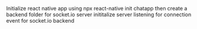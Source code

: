 Initialize react native app using  npx react-native init chatapp
then create a backend folder for socket.io server
inititalize server 
listening for connection event for socket.io backend 


